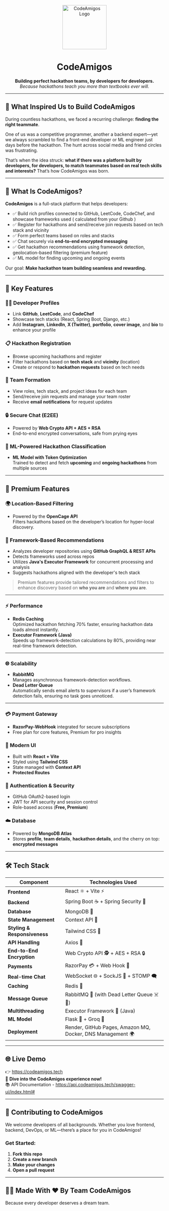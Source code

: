 <p align="center">
  <img src="./logoN.png" alt="CodeAmigos Logo" width="140" />
</p>

<h1 align="center">CodeAmigos</h1>
<p align="center"><strong>Building perfect hackathon teams, by developers for developers.</strong><br>
<em>Because hackathons teach you more than textbooks ever will.</em></p>

---
## 🚀 What Inspired Us to Build CodeAmigos

During countless hackathons, we faced a recurring challenge: **finding the right teammate**.

One of us was a competitive programmer, another a backend expert—yet we always scrambled to find a front-end developer or ML engineer just days before the hackathon. The hunt across social media and friend circles was frustrating.

That’s when the idea struck: **what if there was a platform built by developers, for developers, to match teammates based on real tech skills and interests?** That’s how CodeAmigos was born.

---

## 🎯 What Is CodeAmigos?

**CodeAmigos** is a full-stack platform that helps developers:

- ✅ Build rich profiles connected to GitHub, LeetCode, CodeChef, and showcase frameworks used ( calculated from your Github )
- ✅ Register for hackathons and send/receive join requests based on tech stack and vicinity
- ✅ Form perfect teams based on roles and stacks
- ✅ Chat securely via **end-to-end encrypted messaging**
- ✅ Get hackathon recommendations using framework detection, geolocation-based filtering (premium feature)
- ✅ ML model for finding upcoming and ongoing events

Our goal: **Make hackathon team building seamless and rewarding.**

---

## 🌟 Key Features

### 🧑‍💻 Developer Profiles

- Link **GitHub**, **LeetCode**, and **CodeChef**
- Showcase tech stacks (React, Spring Boot, Django, etc.)
- Add **Instagram**, **LinkedIn**, **X (Twitter)**, **portfolio**, **cover image**, and **bio** to enhance your profile

### 📋 Hackathon Registration

- Browse upcoming hackathons and register
- Filter hackathons based on **tech stack** and **vicinity** (location)
- Create or respond to **hackathon requests** based on tech needs

### 🤝 Team Formation

- View roles, tech stack, and project ideas for each team
- Send/receive join requests and manage your team roster
- Receive **email notifications** for request updates

### 🔒 Secure Chat (E2EE)

- Powered by **Web Crypto API + AES + RSA**
- End-to-end encrypted conversations, safe from prying eyes

### 🤖 ML-Powered Hackathon Classification

- **ML Model with Token Optimization**\
  Trained to detect and fetch **upcoming** and **ongoing hackathons** from multiple sources

---

## 💎 Premium Features

### 🌍 Location-Based Filtering

- Powered by the **OpenCage API**\
  Filters hackathons based on the developer’s location for hyper-local discovery.

### 🧠 Framework-Based Recommendations

- Analyzes developer repositories using **GitHub GraphQL & REST APIs**
- Detects frameworks used across repos
- Utilizes **Java's Executor Framework** for concurrent processing and analysis
- Suggests hackathons aligned with the developer's tech stack

> Premium features provide tailored recommendations and filters to enhance discovery based on **who you are** and **where you are**.

---

### ⚡ Performance

- **Redis Caching**\
  Optimized hackathon fetching 70% faster, ensuring hackathon data loads almost instantly.
- **Executor Framework (Java)**\
  Speeds up framework-detection calculations by 80%, providing near real-time framework detection.

---

### 🌐 Scalability

- **RabbitMQ**\
  Manages asynchronous framework-detection workflows.
- **Dead Letter Queue**\
  Automatically sends email alerts to supervisors if a user’s framework detection fails, ensuring no task goes unnoticed.

---

### 💳 Payment Gateway

- **RazorPay-WebHook** integrated for secure subscriptions
- Free plan for core features, Premium for pro insights

### 🎨 Modern UI

- Built with **React + Vite**
- Styled using **Tailwind CSS**
- State managed with **Context API**
- **Protected Routes**

### 🔐 Authentication & Security

- GitHub OAuth2-based login
- JWT for API security and session control
- Role-based access (**Free, Premium**)

### ☁️ Database

- Powered by **MongoDB Atlas**
- Stores **profile**, **team details**, **hackathon details**, and the cherry on top: **encrypted messages**

---

## 🛠️ Tech Stack

| **Component** | **Technologies Used** |
| --- | --- |
| **Frontend** | React ⚛️ + Vite ⚡ |
| **Backend** | Spring Boot ☕ + Spring Security 🔐 |
| **Database** | MongoDB 🍃 |
| **State Management** | Context API 🧠 |
| **Styling & Responsiveness** | Tailwind CSS 🎨 |
| **API Handling** | Axios 🔗 |
| **End-to-End Encryption** | Web Crypto API 🕵️ + AES + RSA 🔒 |
| **Payments** | RazorPay 💳 + Web Hook 🔁 |
| **Real-time Chat** | WebSocket 🌐 + SockJS 🔌 + STOMP 🗨️ |
| **Caching** | Redis 🧊 |
| **Message Queue** | RabbitMQ 🐇 (with Dead Letter Queue ☠️📩) |
| **Multithreading** | Executor Framework 🧵 (Java) |
| **ML Model** | Flask 🧪 + Groq 🤖 |
| **Deployment** | Render, GitHub Pages, Amazon MQ, Docker, DNS Management 🌍 |

---

## 🌐 Live Demo

👉 https://codeamigos.tech \
🚀 **Dive into the CodeAmigos experience now!** \
📚 API Documentation - https://api.codeamigos.tech/swagger-ui/index.html#

---

## 🤝 Contributing to CodeAmigos

We welcome developers of all backgrounds. Whether you love frontend, backend, DevOps, or ML—there’s a place for you in CodeAmigos!

### Get Started:

1. **Fork this repo**
2. **Create a new branch**
3. **Make your changes**
4. **Open a pull request**

---

## 🧑‍💻 Made With ❤️ By **Team CodeAmigos**

Because every developer deserves a dream team.
